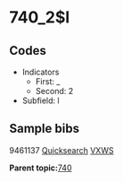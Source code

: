 # 740\_2$l

## Codes

-   Indicators
    -   First: \_
    -   Second: 2
-   Subfield: l

## Sample bibs

9461137 [Quicksearch](https://search.library.yale.edu/catalog/9461137) [VXWS](http://prodorbis.library.yale.edu:7014/vxws/GetHoldingsService?bibId=9461137)

**Parent topic:**[740](../../tags/740/740.md)

